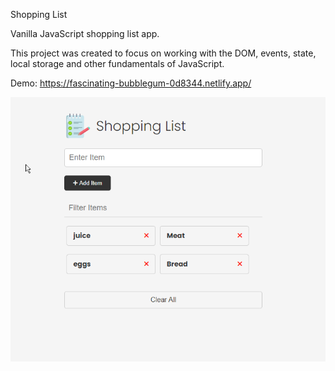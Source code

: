 Shopping List

Vanilla JavaScript shopping list app.

This project was created to focus on working with the DOM, events, state, local storage and other fundamentals of JavaScript.

Demo: https://fascinating-bubblegum-0d8344.netlify.app/

![Alt text](images/Shopping%20List.png)
